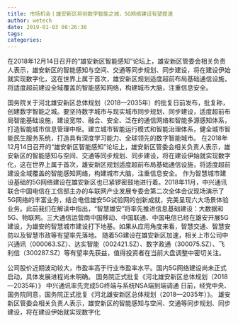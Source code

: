 ```yaml
---
title: 市场机会丨雄安新区将创数字智能之城，5G网络建设有望提速
author: wetech
date: 2019-01-03 08:26:38
tags: 
categories: 
---
```

在2018年12月14日召开的“雄安新区智能感知”论坛上，雄安新区管委会相关负责人表示，雄安新区的智能感知与空间、交通等同步规划、同步建设，将在建设伊始就实现数字化，这在世界上属于首次，雄安新区规划适度超前布局基础通信设施，将适度超前建设全域覆盖的智能感知网络，构建城市大脑，注重信息安全。
<!-- more -->
国务院关于河北雄安新区总体规划（2018—2035年）的批复日前发布，批复称，创建数字智能之城。要坚持数字城市与现实城市同步规划、同步建设，适度超前布局智能基础设施，建设宽带、融合、安全、泛在的通信网络和智能多源感知体系，打造智能城市信息管理中枢。建立城市智能运行模式和智能治理体系，健全城市智能民生服务系统，打造具有深度学习能力、全球领先的数字智能城市。
在2018年12月14日召开的“雄安新区智能感知”论坛上，雄安新区管委会相关负责人表示，雄安新区的智能感知与空间、交通等同步规划、同步建设，将在建设伊始就实现数字化，这在世界上属于首次，雄安新区规划适度超前布局基础通信设施，将适度超前建设全域覆盖的智能感知网络，构建城市大脑，注重信息安全。
作为智慧城市建设基础的5G网络建设在雄安新区也已紧锣密鼓地进行着。2018年11月，中兴通讯联合中国电信在工信部主办的车联网产业发展专委会第二次全体会议现场演示了5G网络的丰富业务，结合电信雄安5G试验网的创新成就，完美呈现六大场景体验业务。此前我们在解读中指出，“智慧雄安”将率先推进信息基础建设：大数据和5G、物联网。三大通信运营商中国移动、中国联通、中国电信已经在雄安开展5G建设，为雄安的智慧城市建设打下地基。如果从应用角度来看，智慧交通、智慧安防以及智慧市政等有望率先落地。
随着5G建设在雄安新区加速，相关上市公司中兴通讯（000063.SZ）、达实智能（002421.SZ）、数字政通（300075.SZ）、飞利信（300287.SZ）等有望率先获益，值得投资者在当前大盘调整中密切关注。
 
 
公司股价近期波动较大，市盈率高于行业市盈率水平。国内5G网络建设尚未正式启动，具体发展进程尚未明确。
国务院正式批复《河北雄安新区总体规划（2018—2035年）》 
中兴通讯率先完成5G终端与系统NSA端到端调通
日前，经党中央、国务院同意，国务院正式批复《河北雄安新区总体规划（2018—2035年）》。
雄安新区管委会相关负责人表示，雄安新区的智能感知与空间、交通等同步规划、同步建设，将在建设伊始就实现数字化

